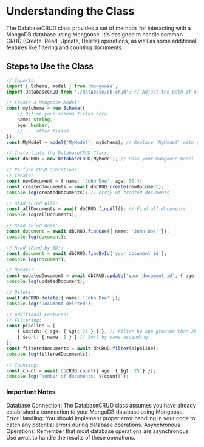 # Understanding the Class

The DatabaseCRUD class provides a set of methods for interacting with a MongoDB database using Mongoose. It's designed to handle common CRUD (Create, Read, Update, Delete) operations, as well as some additional features like filtering and counting documents.

## Steps to Use the Class

```ts
// Imports:
import { Schema, model } from 'mongoose';
import DatabaseCRUD from './database/db.crud'; // Adjust the path if needed

// Create a Mongoose Model:
const mySchema = new Schema({
    // Define your schema fields here
    name: String,
    age: Number,
    // ... other fields
});
const MyModel = model('MyModel', mySchema); // Replace 'MyModel' with your model name

// Instantiate the DatabaseCRUD Class:
const dbCRUD = new DatabaseCRUD(MyModel); // Pass your Mongoose model

// Perform CRUD Operations:
// Create:
const newDocument = { name: 'John Doe', age: 30 };
const createdDocuments = await dbCRUD.create(newDocument);
console.log(createdDocuments); // Array of created documents

// Read (Find All):
const allDocuments = await dbCRUD.findAll(); // Find all documents
console.log(allDocuments);

// Read (Find One):
const document = await dbCRUD.findOne({ name: 'John Doe' });
console.log(document);

// Read (Find by ID):
const document = await dbCRUD.findById('your_document_id');
console.log(document);

// Update:
const updatedDocument = await dbCRUD.update('your_document_id', { age: 35 });
console.log(updatedDocument);

// Delete:
await dbCRUD.delete({ name: 'John Doe' });
console.log('Document deleted');

// Additional Features:
// Filtering:
const pipeline = [
    { $match: { age: { $gt: 25 } } }, // Filter by age greater than 25
    { $sort: { name: 1 } } // Sort by name ascending
];
const filteredDocuments = await dbCRUD.filter(pipeline);
console.log(filteredDocuments);

// Counting:
const count = await dbCRUD.count({ age: { $gt: 25 } });
console.log(`Number of documents: ${count}`);
```

### Important Notes

Database Connection: The DatabaseCRUD class assumes you have already established a connection to your MongoDB database using Mongoose.
Error Handling: You should implement proper error handling in your code to catch any potential errors during database operations.
Asynchronous Operations: Remember that most database operations are asynchronous. Use await to handle the results of these operations.